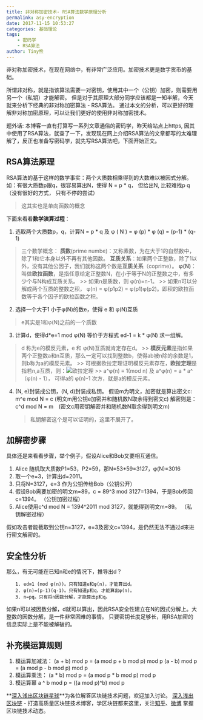 ```yaml
---
title: 非对称加密技术- RSA算法数学原理分析
permalink: asy-encryption
date: 2017-11-15 10:53:27
categories: 基础理论
tags:
    - 密码学
    - RSA算法
author: Tiny熊
---
```


非对称加密技术，在现在网络中，有非常广泛应用。加密技术更是数字货币的基础。

所谓非对称，就是指该算法需要一对密钥，使用其中一个（公钥）加密，则需要用另一个（私钥）才能解密。
但是对于其原理大部分同学应该都是一知半解，今天就来分析下经典的非对称加密算法 - RSA算法。
通过本文的分析，可以更好的理解非对称加密原理，可以让我们更好的使用非对称加密技术。

<!-- more -->

题外话:
本博客一直有打算写一系列文章通俗的密码学，昨天给站点上https, 因其中使用了RSA算法，就查了一下，发现现在网上介绍RSA算法的文章都写的太难理解了，反正也准备写密码学，就先写RSA算法吧，下面开始正文。

## RSA算法原理
RSA算法的基于这样的数学事实：两个大质数相乘得到的大数难以被因式分解。
如：有很大质数p跟q，很容易算出N，使得 N = p * q，
但给出N, 比较难找p q（没有很好的方式， 只有不停的尝试）
> 这其实也是单向函数的概念

下面来看看**数学演算过程**：

1. 选取两个大质数p，q，计算N = p * q 及 φ ( N ) = φ (p) * φ (q)  = (p-1) * (q-1)
> 三个数学概念：
> **质数**(prime numbe)：又称素数，为在大于1的自然数中，除了1和它本身以外不再有其他因数。
> **互质关系**：如果两个正整数，除了1以外，没有其他公因子，我们就称这两个数是**互质关系**（coprime）。
> **φ(N)**：叫做**欧拉函数**，是指任意给定正整数N，在小于等于N的正整数之中，有多少个与N构成互质关系。
    >> 如果n是质数，则 φ(n)=n-1。
    >> 如果n可以分解成两个互质的整数之积， φ(n) = φ(p1p2) = φ(p1)φ(p2)。即积的欧拉函数等于各个因子的欧拉函数之积。

2. 选择一个大于1 小于φ(N)的数e，使得 e 和 φ(N)互质
> e其实是1和φ(N)之前的一个质数

3. 计算d，使得d*e=1 mod φ(N) 等价于方程式 ed-1 = k * φ(N) 求一组解。
> d 称为e的模反元素，e 和 φ(N)互质就肯定存在d。
    >> **模反元素**是指如果两个正整数a和n互质，那么一定可以找到整数b，使得ab被n除的余数是1，则b称为a的模反元素。
    >> 可根据欧拉定理证明模反元素存在，**欧拉定理**是指若n,a互质，则：![欧拉定理](https://img.learnblockchain.cn/2017/aes_mod.png!wl)
    >> a^φ(n) ≡ 1(mod n)  及 a^φ(n) = a * a^（φ(n) - 1）， 可得a的 φ(n)-1 次方，就是a的模反元素。

4. (N, e)封装成公钥，(N, d)封装成私钥。
   假设m为明文，加密就是算出密文c:
    m^e mod N = c (明文m用公钥e加密并和随机数N取余得到密文c)
   解密则是：
    c^d mod N = m　(密文c用密钥解密并和随机数N取余得到明文m)
    > 私钥解密这个是可以证明的，这里不展开了。


## 加解密步骤

具体还是来看看步骤，举个例子，假设Alice和Bob又要相互通信。
1. Alice 随机取大质数P1=53，P2=59，那N=53*59=3127，φ(N)=3016
2. 取一个e=3，计算出d=2011。
3. 只将N=3127，e=3 作为公钥传给Bob（公钥公开）
4. 假设Bob需要加密的明文m=89，c = 89^3 mod 3127=1394，于是Bob传回c=1394。 （公钥加密过程）
5. Alice使用c^d mod N = 1394^2011 mod 3127，就能得到明文m=89。 （私钥解密过程）

假如攻击者能截取到公钥n=3127，e=3及密文c=1394，是仍然无法不通过d来进行密文解密的。

## 安全性分析

那么，有无可能在已知n和e的情况下，推导出d？
```
　　1. ed≡1 (mod φ(n))。只有知道e和φ(n)，才能算出d。
　　2. φ(n)=(p-1)(q-1)。只有知道p和q，才能算出φ(n)。
　　3. n=pq。只有将n因数分解，才能算出p和q。
```
如果n可以被因数分解，d就可以算出，因此RSA安全性建立在N的因式分解上。大整数的因数分解，是一件非常困难的事情。
只要密钥长度足够长，用RSA加密的信息实际上是不能被解破的。

## 补充模运算规则
1. 模运算加减法：
    (a + b) mod p = (a mod p + b mod p) mod p
    (a - b) mod p = (a mod p - b mod p) mod p
2. 模运算乘法：
    (a * b) mod p = (a mod p * b mod p) mod p
3. 模运算幂
    a ^ b mod p = ((a mod p)^b) mod p


**[深入浅出区块链星球](https://learnblockchain.cn/images/zsxq.png)**为各位解答区块链技术问题，欢迎加入讨论。
[深入浅出区块链](https://learnblockchain.cn/) - 打造高质量区块链技术博客，学区块链都来这里，关注[知乎](https://www.zhihu.com/people/xiong-li-bing/activities)、[微博](https://weibo.com/517623789) 掌握区块链技术动态。

